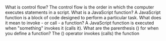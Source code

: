 What is control flow? The control flow is the order in which the computer executes statements in a script.
What is a JavaScript function? A JavaScript function is a block of code designed to perform a particular task. 
What does it mean to invoke - or call - a function?  A JavaScript function is executed when "something" invokes it (calls it).
What are the parenthesis () for when you define a function? The () operator invokes (calls) the function
